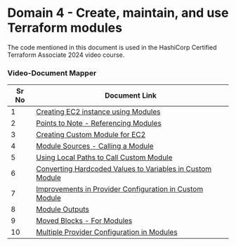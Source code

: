 # Domain 4 - Create, maintain, and use Terraform modules

The code mentioned in this document is used in the HashiCorp Certified Terraform Associate 2024 video course.


### Video-Document Mapper

| Sr No | Document Link |
| ------ | ------ |
| 1 | [Creating EC2 instance using Modules][PlDa] |
| 2 | [Points to Note - Referencing Modules][PlDb] |
| 3 | [Creating Custom Module for EC2][PlDc] |
| 4 | [Module Sources - Calling a Module][PlDd] |
| 5 | [Using Local Paths to Call Custom Module][PlDe] |
| 6 | [Converting Hardcoded Values to Variables in Custom Module][PlDf] |
| 7 | [Improvements in Provider Configuration in Custom Module][PlDg] |
| 8 | [Module Outputs][PlDh] |
| 9 | [Moved  Blocks - For Modules][PlDi] |
| 10 |[Multiple Provider Configuration in Modules][PlDj] |


   [PlDa]: <./ec2-module.md>
   [PlDb]: <./note-points-modules.md>
   [PlDc]: <./creating-module.md>
   [PlDd]: <./module-sources.md>
   [PlDe]: <./local-paths.md>
   [PlDf]: <./variables-custom-module.md>
   [PlDg]: <./provider-custom-module.md>
   [PlDh]: <./module-outputs.md>
   [PlDi]: <./moved-module.md>
   [PlDj]: <./module-multi-provider.md>
